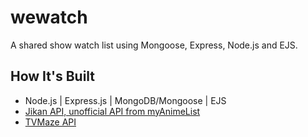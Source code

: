 # wewatch
A shared show watch list using Mongoose, Express, Node.js and EJS.

## How It's Built
- Node.js | Express.js | MongoDB/Mongoose | EJS
- [Jikan API, unofficial API from myAnimeList](https://docs.api.jikan.moe/)
- [TVMaze API](https://www.tvmaze.com/api)
